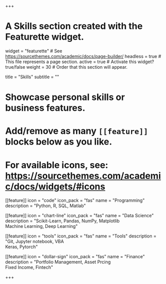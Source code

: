 +++
# A Skills section created with the Featurette widget.
widget = "featurette"  # See https://sourcethemes.com/academic/docs/page-builder/
headless = true  # This file represents a page section.
active = true  # Activate this widget? true/false
weight = 30  # Order that this section will appear.

title = "Skills"
subtitle = ""

# Showcase personal skills or business features.
# 
# Add/remove as many `[[feature]]` blocks below as you like.
# 
# For available icons, see: https://sourcethemes.com/academic/docs/widgets/#icons

[[feature]]
  icon = "code"
  icon_pack = "fas"
  name = "Programming"
  description = "Python, R, SQL, Matlab"
  
 
[[feature]]
  icon = "chart-line"
  icon_pack = "fas"
  name = "Data Science"
  description = "Scikit-Learn, Pandas, NumPy, Matplotlib<br>Machine Learning, Deep Learning"
  
 
  
[[feature]]
  icon = "tools"
  icon_pack = "fas"
  name = "Tools"
  description = "Git, Jupyter notebook, VBA<br>Keras, Pytorch"
  
  
  
[[feature]]
  icon = "dollar-sign"
  icon_pack = "fas"
  name = "Finance"
  description = "Portfolio Management, Asset Prcing<br>Fixed Income, Fintech"

+++
